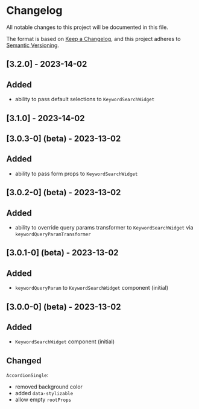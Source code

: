 # Changelog

All notable changes to this project will be documented in this file.

The format is based on [Keep a Changelog](https://keepachangelog.com/en/1.0.0/), and this project adheres
to [Semantic Versioning](https://semver.org/spec/v2.0.0.html).

## [3.2.0] - 2023-14-02

## Added

- ability to pass default selections to `KeywordSearchWidget`

## [3.1.0] - 2023-14-02

## [3.0.3-0] (beta) - 2023-13-02

## Added

- ability to pass form props to `KeywordSearchWidget`

## [3.0.2-0] (beta) - 2023-13-02

## Added

- ability to override query params transformer to `KeywordSearchWidget` via `keywordQueryParamTransformer`

## [3.0.1-0] (beta) - 2023-13-02

## Added

- `keywordQueryParam` to `KeywordSearchWidget` component (initial)

## [3.0.0-0] (beta) - 2023-13-02

## Added

- `KeywordSearchWidget` component (initial)

## Changed

`AccordionSingle`:

- removed background color
- added `data-stylizable`
- allow empty `rootProps`

[v3.0.0-0]: https://github.com/elkrange/maroon-bells-react-integration/compare/v2.0.0-0...v3.0.0-0
